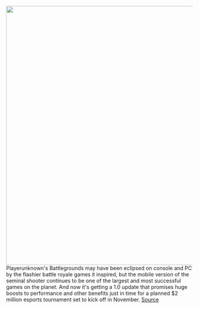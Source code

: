 <img src='https://cdn.vox-cdn.com/thumbor/2ObRCM9ljGJ4FEQZAOEO2TIRbXo=/0x0:5000x3333/1200x800/filters:focal(2121x990:2921x1790)/cdn.vox-cdn.com/uploads/chorus_image/image/67287211/1227837859.jpg.0.jpg' width='700px' /><br/>
Playerunknown's Battlegrounds may have been eclipsed on console and PC by the flashier battle royale games it inspired, but the mobile version of the seminal shooter continues to be one of the largest and most successful games on the planet. And now it's getting a 1.0 update that promises huge boosts to performance and other benefits just in time for a planned $2 million esports tournament set to kick off in November.
<a href='https://www.theverge.com/2020/8/24/21399585/pubg-mobile-update-esports-tournament-2-million'> Source <a/>
